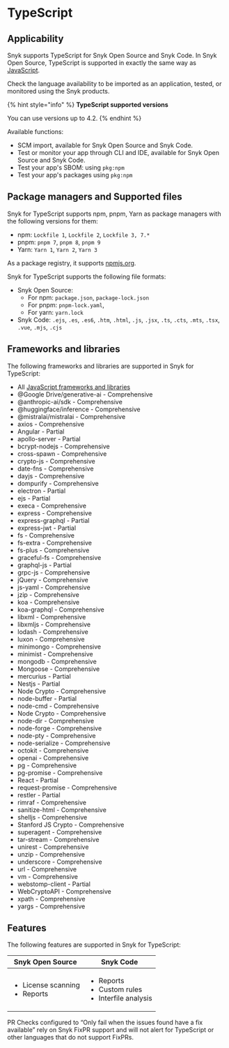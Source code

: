 # TypeScript

## Applicability

Snyk supports TypeScript for Snyk Open Source and Snyk Code. In Snyk Open Source, TypeScript is supported in exactly the same way as [JavaScript](javascript/javascript-for-open-source.md).

Check the language availability to be imported as an application, tested, or monitored using the Snyk products.&#x20;

{% hint style="info" %}
**TypeScript supported versions**

You can use versions up to 4.2.
{% endhint %}

Available functions:

* SCM import, available for Snyk Open Source and Snyk Code.
* Test or monitor your app through CLI and IDE, available for Snyk Open Source and Snyk Code.
* Test your app's SBOM: using `pkg:npm`&#x20;
* Test your app's packages using `pkg:npm`

## Package managers and Supported files

Snyk for TypeScript supports npm, pnpm, Yarn as package managers with the following versions for them:&#x20;

* npm: `Lockfile 1`, `Lockfile 2`, `Lockfile 3, 7.*`&#x20;
* pnpm: `pnpm 7`, `pnpm 8`, `pnpm 9`&#x20;
* Yarn: `Yarn 1`, `Yarn 2`, `Yarn 3`

As a package registry, it supports [npmjs.org](https://www.npmjs.org/).

Snyk for TypeScript supports the following file formats:

* Snyk Open Source:&#x20;
  * For npm: `package.json`, `package-lock.json`
  * For pnpm: `pnpm-lock.yaml`,&#x20;
  * For yarn: `yarn.lock`
* Snyk Code: `.ejs`, `.es`, `.es6`, `.htm`, `.html`, `.js`, `.jsx`, `.ts`, `.cts`, `.mts`, `.tsx`, `.vue`, `.mjs`, `.cjs`

## Frameworks and libraries

The following frameworks and libraries are supported in Snyk for TypeScript:&#x20;

* All [JavaScript frameworks and libraries](javascript/#frameworks-and-libraries)
* @Google Drive/generative-ai - Comprehensive&#x20;
* @anthropic-ai/sdk - Comprehensive&#x20;
* @huggingface/inference - Comprehensive&#x20;
* @mistralai/mistralai - Comprehensive&#x20;
* axios - Comprehensive&#x20;
* Angular - Partial&#x20;
* apollo-server - Partial&#x20;
* bcrypt-nodejs - Comprehensive&#x20;
* cross-spawn - Comprehensive&#x20;
* crypto-js - Comprehensive&#x20;
* date-fns - Comprehensive&#x20;
* dayjs - Comprehensive&#x20;
* dompurify - Comprehensive&#x20;
* electron - Partial&#x20;
* ejs - Partial&#x20;
* execa - Comprehensive&#x20;
* express - Comprehensive&#x20;
* express-graphql - Partial&#x20;
* express-jwt - Partial&#x20;
* fs - Comprehensive&#x20;
* fs-extra - Comprehensive&#x20;
* fs-plus - Comprehensive&#x20;
* graceful-fs - Comprehensive&#x20;
* graphql-js - Partial&#x20;
* grpc-js - Comprehensive
* jQuery - Comprehensive&#x20;
* js-yaml - Comprehensive&#x20;
* jzip - Comprehensive&#x20;
* koa - Comprehensive&#x20;
* koa-graphql - Comprehensive&#x20;
* libxml - Comprehensive&#x20;
* libxmljs - Comprehensive&#x20;
* lodash - Comprehensive&#x20;
* luxon - Comprehensive&#x20;
* minimongo - Comprehensive&#x20;
* minimist - Comprehensive&#x20;
* mongodb - Comprehensive&#x20;
* Mongoose - Comprehensive&#x20;
* mercurius - Partial&#x20;
* Nestjs - Partial&#x20;
* Node Crypto - Comprehensive&#x20;
* node-buffer - Partial&#x20;
* node-cmd - Comprehensive&#x20;
* Node Crypto - Comprehensive&#x20;
* node-dir - Comprehensive&#x20;
* node-forge - Comprehensive&#x20;
* node-pty - Comprehensive&#x20;
* node-serialize - Comprehensive&#x20;
* octokit - Comprehensive&#x20;
* openai - Comprehensive&#x20;
* pg - Comprehensive&#x20;
* pg-promise - Comprehensive&#x20;
* React - Partial&#x20;
* request-promise - Comprehensive&#x20;
* restler - Partial&#x20;
* rimraf - Comprehensive&#x20;
* sanitize-html - Comprehensive&#x20;
* shelljs - Comprehensive&#x20;
* Stanford JS Crypto - Comprehensive&#x20;
* superagent - Comprehensive&#x20;
* tar-stream - Comprehensive&#x20;
* unirest - Comprehensive&#x20;
* unzip - Comprehensive&#x20;
* underscore - Comprehensive&#x20;
* url - Comprehensive&#x20;
* vm - Comprehensive&#x20;
* webstomp-client - Partial&#x20;
* WebCryptoAPI - Comprehensive&#x20;
* xpath - Comprehensive&#x20;
* yargs - Comprehensive

## Features

The following features are supported in Snyk for TypeScript:

| Snyk Open Source                                    | Snyk Code                                                                 |
| --------------------------------------------------- | ------------------------------------------------------------------------- |
| <ul><li>License scanning </li><li>Reports</li></ul> | <ul><li>Reports</li><li>Custom rules</li><li>Interfile analysis</li></ul> |

PR Checks configured to “Only fail when the issues found have a fix available” rely on Snyk FixPR support and will not alert for TypeScript or other languages that do not support FixPRs.

